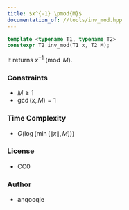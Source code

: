 ```yaml
---
title: $x^{-1} \pmod{M}$
documentation_of: //tools/inv_mod.hpp
---
```


```cpp
template <typename T1, typename T2>
constexpr T2 inv_mod(T1 x, T2 M);
```

It returns $x^{-1} \pmod{M}$.

### Constraints
- $M \geq 1$
- $\gcd(x, M) = 1$

### Time Complexity
- $O(\log(\min(\|x\|, M)))$

### License
- CC0

### Author
- anqooqie
